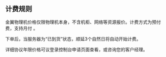 

## 计费规则

金翼物理机价格仅限物理机本身，不含机柜、网络等资源报价。计费方式为预付费，支持月付 。

下单后，当服务器为“已到货”状态，顺延3个自然日将自动开始计费。

详细协议年限价格可议登录控制台申请页面查看，或咨询您的客户经理。

